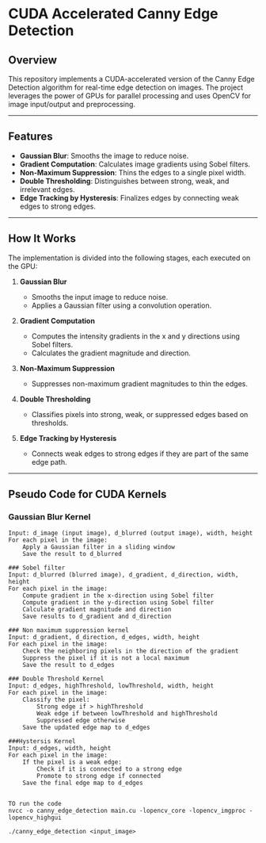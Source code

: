 # CUDA Accelerated Canny Edge Detection

## Overview
This repository implements a CUDA-accelerated version of the Canny Edge Detection algorithm for real-time edge detection on images. The project leverages the power of GPUs for parallel processing and uses OpenCV for image input/output and preprocessing.

---

## Features
- **Gaussian Blur**: Smooths the image to reduce noise.
- **Gradient Computation**: Calculates image gradients using Sobel filters.
- **Non-Maximum Suppression**: Thins the edges to a single pixel width.
- **Double Thresholding**: Distinguishes between strong, weak, and irrelevant edges.
- **Edge Tracking by Hysteresis**: Finalizes edges by connecting weak edges to strong edges.

---

## How It Works
The implementation is divided into the following stages, each executed on the GPU:

1. **Gaussian Blur**
   - Smooths the input image to reduce noise.
   - Applies a Gaussian filter using a convolution operation.

2. **Gradient Computation**
   - Computes the intensity gradients in the x and y directions using Sobel filters.
   - Calculates the gradient magnitude and direction.

3. **Non-Maximum Suppression**
   - Suppresses non-maximum gradient magnitudes to thin the edges.

4. **Double Thresholding**
   - Classifies pixels into strong, weak, or suppressed edges based on thresholds.

5. **Edge Tracking by Hysteresis**
   - Connects weak edges to strong edges if they are part of the same edge path.

---

## Pseudo Code for CUDA Kernels

### Gaussian Blur Kernel
```plaintext
Input: d_image (input image), d_blurred (output image), width, height
For each pixel in the image:
    Apply a Gaussian filter in a sliding window
    Save the result to d_blurred

### Sobel filter
Input: d_blurred (blurred image), d_gradient, d_direction, width, height
For each pixel in the image:
    Compute gradient in the x-direction using Sobel filter
    Compute gradient in the y-direction using Sobel filter
    Calculate gradient magnitude and direction
    Save results to d_gradient and d_direction

### Non maximum suppression kernel
Input: d_gradient, d_direction, d_edges, width, height
For each pixel in the image:
    Check the neighboring pixels in the direction of the gradient
    Suppress the pixel if it is not a local maximum
    Save the result to d_edges

### Double Threshold Kernel
Input: d_edges, highThreshold, lowThreshold, width, height
For each pixel in the image:
    Classify the pixel:
        Strong edge if > highThreshold
        Weak edge if between lowThreshold and highThreshold
        Suppressed edge otherwise
    Save the updated edge map to d_edges

###Hystersis Kernel
Input: d_edges, width, height
For each pixel in the image:
    If the pixel is a weak edge:
        Check if it is connected to a strong edge
        Promote to strong edge if connected
    Save the final edge map to d_edges


TO run the code
nvcc -o canny_edge_detection main.cu -lopencv_core -lopencv_imgproc -lopencv_highgui

./canny_edge_detection <input_image>
